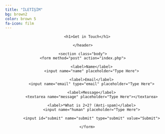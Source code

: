 ```yaml
---
title: "İLETİŞİM"
bg: brown2
color: brown 5
fa-icon: film
---
```


<header class="body">
    	
        <h1>Get in Touch</h1>
        
    </header>
	
    <section class="body">
	<form method="post" action="index.php">
        
            <label>Name</label>
            <input name="name" placeholder="Type Here">
            
            <label>Email</label>
            <input name="email" type="email" placeholder="Type Here">
            
            <label>Message</label>
            <textarea name="message" placeholder="Type Here"></textarea>
            
            <label>*What is 2+2? (Anti-spam)</label>
            <input name="human" placeholder="Type Here">
            
            <input id="submit" name="submit" type="submit" value="Submit">
        
        </form>
        
